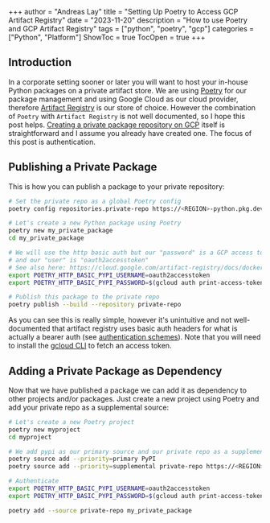 +++
author = "Andreas  Lay"
title = "Setting Up Poetry to Access GCP Artifact Registry"
date = "2023-11-20"
description = "How to use Poetry and GCP Artifact Registry"
tags = ["python", "poetry", "gcp"]
categories = ["Python", "Platform"]
ShowToc = true
TocOpen = true
+++

## Introduction

In a corporate setting sooner or later you will want to host your in-house Python packages on a private artifact store. We are using [Poetry](https://python-poetry.org/) for our package management and using Google Cloud as our cloud provider, therefore [Artifact Registry](https://cloud.google.com/artifact-registry) is our store of choice. However the combination of `Poetry` with `Artifact Registry` is not well documented, so I hope this post helps. [Creating a private package repository on GCP](https://cloud.google.com/artifact-registry/docs/python/store-python#create) itself is straightforward and I assume you already have created one. The focus of this post is authentication.

## Publishing a Private Package
This is how you can publish a package to your private repository:

```bash
# Set the private repo as a global Poetry config
poetry config repositories.private-repo https://<REGION>-python.pkg.dev/<PROJECT_ID>/<REPO_NAME>/

# Let's create a new Python package using Poetry
poetry new my_private_package
cd my_private_package

# We will use the http basic auth but our "password" is a GCP access token
# and our "user" is "oauth2accesstoken"
# See also here: https://cloud.google.com/artifact-registry/docs/docker/pushing-and-pulling#token
export POETRY_HTTP_BASIC_PYPI_USERNAME=oauth2accesstoken
export POETRY_HTTP_BASIC_PYPI_PASSWORD=$(gcloud auth print-access-token)

# Publish this package to the private repo
poetry publish --build --repository private-repo
```

As you can see this is really simple, however it's unintuitive and not well-documented that artifact registry uses basic auth headers for what is actually a bearer auth (see [authentication schemes](https://developer.mozilla.org/en-US/docs/Web/HTTP/Authentication#authentication_schemes)). Note that you will need to install the [gcloud CLI](https://cloud.google.com/sdk/docs/install) to fetch an access token.


## Adding a Private Package as Dependency

Now that we have published a package we can add it as dependency to other projects and/or packages. Just create a new project using Poetry and add your private repo as a supplemental source:

```bash
# Let's create a new Poetry project
poetry new myproject
cd myproject

# We add pypi as our primary source and our private repo as a supplemental source
poetry source add --priority=primary PyPI
poetry source add --priority=supplemental private-repo https://<REGION>-python.pkg.dev/<PROJECT_ID>/<REPO_NAME>/simple/

# Authenticate
export POETRY_HTTP_BASIC_PYPI_USERNAME=oauth2accesstoken
export POETRY_HTTP_BASIC_PYPI_PASSWORD=$(gcloud auth print-access-token)

poetry add --source private-repo my_private_package
```
